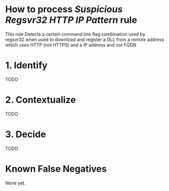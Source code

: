 # How to process *Suspicious Regsvr32 HTTP IP Pattern* rule
This rule Detects a certain command line flag combination used by regsvr32 when used to download and register a DLL from a remote address which uses HTTP (not HTTPS) and a IP address and not FQDN

# 1. Identify
TODO

# 2. Contextualize
TODO

# 3. Decide
TODO

# Known False Negatives
None yet.
